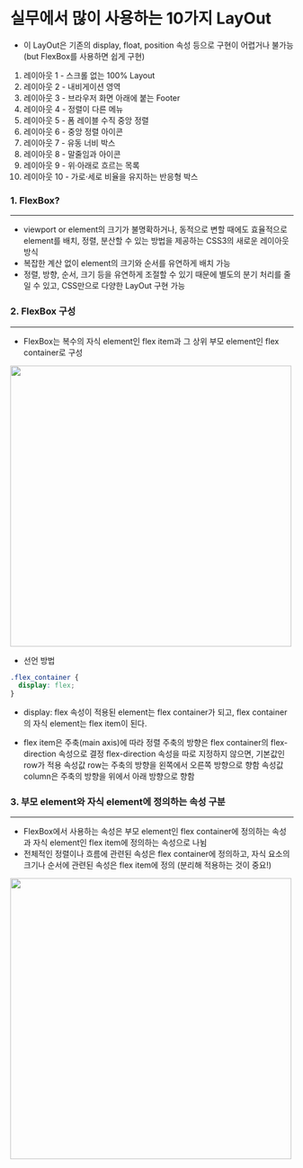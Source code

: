 # 실무에서 많이 사용하는 10가지 LayOut

- 이 LayOut은 기존의 display, float, position 속성 등으로 구현이 어렵거나 불가능 (but FlexBox를 사용하면 쉽게 구현)

1. 레이아웃 1 - 스크롤 없는 100% Layout
2. 레이아웃 2 - 내비게이션 영역
3. 레이아웃 3 - 브라우저 화면 아래에 붙는 Footer
4. 레이아웃 4 - 정렬이 다른 메뉴
5. 레이아웃 5 - 폼 레이블 수직 중앙 정렬
6. 레이아웃 6 - 중앙 정렬 아이콘
7. 레이아웃 7 - 유동 너비 박스
8. 레이아웃 8 - 말줄임과 아이콘
9. 레이아웃 9 - 위·아래로 흐르는 목록
10. 레이아웃 10 - 가로·세로 비율을 유지하는 반응형 박스

### 1. FlexBox?

---

- viewport or element의 크기가 불명확하거나, 동적으로 변할 때에도 효율적으로 element를 배치, 정렬, 분산할 수 있는 방법을 제공하는 CSS3의 새로운 레이아웃 방식
- 복잡한 계산 없이 element의 크기와 순서를 유연하게 배치 가능
- 정렬, 방향, 순서, 크기 등을 유연하게 조절할 수 있기 때문에 별도의 분기 처리를 줄일 수 있고, CSS만으로 다양한 LayOut 구현 가능

### 2. FlexBox 구성

---

- FlexBox는 복수의 자식 element인 flex item과 그 상위 부모 element인 flex container로 구성
<div>
  <img width="500" src="https://user-images.githubusercontent.com/61103879/99178686-ff5fb600-2758-11eb-9e68-6f966facc834.png">
</div>

- 선언 방법

```css
.flex_container {
  display: flex;
}
```

- display: flex 속성이 적용된 element는 flex container가 되고, flex container의 자식 element는 flex item이 된다.

- flex item은 주축(main axis)에 따라 정렬
  주축의 방향은 flex container의 flex-direction 속성으로 결정
  flex-direction 속성을 따로 지정하지 않으면, 기본값인 row가 적용
  속성값 row는 주축의 방향을 왼쪽에서 오른쪽 방향으로 향함
  속성값 column은 주축의 방향을 위에서 아래 방향으로 향함

### 3. 부모 element와 자식 element에 정의하는 속성 구분

---

- FlexBox에서 사용하는 속성은 부모 element인 flex container에 정의하는 속성과 자식 element인 flex item에 정의하는 속성으로 나뉨
- 전체적인 정렬이나 흐름에 관련된 속성은 flex container에 정의하고, 자식 요소의 크기나 순서에 관련된 속성은 flex item에 정의 (분리해 적용하는 것이 중요!)

<div>
  <img width="500" src="https://user-images.githubusercontent.com/61103879/99180451-d4ca2900-2769-11eb-893b-94d331c5d9b0.png">
</div>
